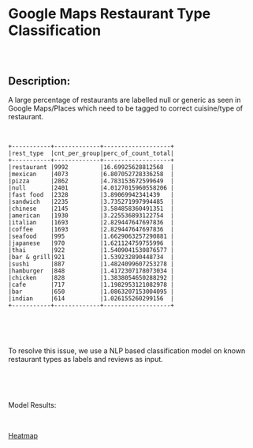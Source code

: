 Google Maps Restaurant Type Classification
==========================================

###  

Description:
------------

A large percentage of restaurants are labelled null or generic as seen in Google
Maps/Places which need to be tagged to correct cuisine/type of restaurant.

 

~~~~~~~~~~~~~~~~~~~~~~~~~~~~~~~~~~~~~~~~~~~~~~~~~~~~~~~~~~~~~~~~~~~~~~~~~~~~~~~~
+-----------+-------------+-------------------+
|rest_type  |cnt_per_group|perc_of_count_total|
+-----------+-------------+-------------------+
|restaurant |9992         |16.69925628812568  |
|mexican    |4073         |6.807052728336258  |
|pizza      |2862         |4.783153672599649  |
|null       |2401         |4.0127015960558206 |
|fast food  |2328         |3.89069942341439   |
|sandwich   |2235         |3.735271997994485  |
|chinese    |2145         |3.584858360491351  |
|american   |1930         |3.225536893122754  |
|italian    |1693         |2.829447647697836  |
|coffee     |1693         |2.829447647697836  |
|seafood    |995          |1.6629063257290881 |
|japanese   |970          |1.621124759755996  |
|thai       |922          |1.5409041530876577 |
|bar & grill|921          |1.539232890448734  |
|sushi      |887          |1.4824099607253278 |
|hamburger  |848          |1.4172307178073034 |
|chicken    |828          |1.3838054650288292 |
|cafe       |717          |1.1982953121082978 |
|bar        |650          |1.0863207153004095 |
|indian     |614          |1.026155260299156  |
+-----------+-------------+-------------------+
~~~~~~~~~~~~~~~~~~~~~~~~~~~~~~~~~~~~~~~~~~~~~~~~~~~~~~~~~~~~~~~~~~~~~~~~~~~~~~~~

 

 

To resolve this issue, we use a NLP based classification model on known
restaurant types as labels and reviews as input.

 

 

Model Results:

 

[Heatmap](https://github.com/swami84/NLP_Text-Classification/blob/main/data/output/classification_heatmap.png)
